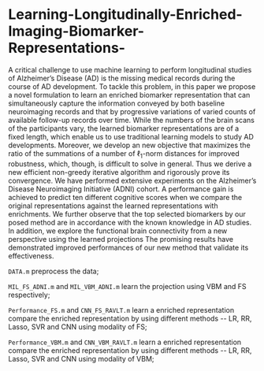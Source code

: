 # Learning-Longitudinally-Enriched-Imaging-Biomarker-Representations-

A critical challenge to use machine learning to perform longitudinal studies of Alzheimer’s Disease (AD) is the missing medical records during the course of AD development. 
To tackle this problem, in this paper we propose a novel formulation to learn an enriched biomarker representation that can simultaneously capture the information conveyed by both baseline neuroimaging records and that by progressive variations of varied counts of available follow-up records over time. 
While the numbers of the brain scans of the participants vary, the learned biomarker representations are of a fixed length, which enable us to use traditional learning models to study AD developments. 
Moreover, we develop an new objective that maximizes the ratio of the summations of a number of  $\ell_1$-norm distances for improved robustness, which, though, is difficult to solve in general. 
Thus we derive a new efficient non-greedy iterative algorithm and rigorously prove its convergence. 
We have performed extensive experiments on the Alzheimer’s Disease Neuroimaging Initiative (ADNI) cohort. 
A performance gain is achieved to predict ten different cognitive scores when we compare the original representations
against the learned representations with enrichments. 
We further observe that the top selected biomarkers by our posed method are in accordance with the known knowledge in AD studies. 
In addition, we explore the functional brain connectivity from a new perspective using the learned projections
The promising results have demonstrated improved performances of our new method that validate its effectiveness.

```DATA.m``` preprocess the data;

```MIL_FS_ADNI.m``` and ```MIL_VBM_ADNI.m``` learn the projection using VBM and FS respectively; 

```Performance_FS.m``` and ```CNN_FS_RAVLT.m``` learn a enriched representation compare the enriched  representation by using different methods -- LR, RR, Lasso, SVR and CNN using modality of FS;

```Performance_VBM.m``` and ```CNN_VBM_RAVLT.m``` learn a enriched representation compare the enriched  representation by using different methods -- LR, RR, Lasso, SVR and CNN using modality of VBM;
